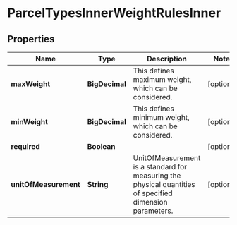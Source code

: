 

# ParcelTypesInnerWeightRulesInner


## Properties

| Name | Type | Description | Notes |
|------------ | ------------- | ------------- | -------------|
|**maxWeight** | **BigDecimal** | This defines maximum weight, which can be considered. |  [optional] |
|**minWeight** | **BigDecimal** | This defines minimum weight, which can be considered. |  [optional] |
|**required** | **Boolean** |  |  [optional] |
|**unitOfMeasurement** | **String** | UnitOfMeasurement is a standard for measuring the physical quantities of specified dimension parameters. |  [optional] |



